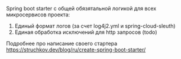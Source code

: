 Spring boot starter с общей обязятальной логикой для всех микросервисов проекта:
1. Единый формат логов (за счет log4j2.yml и spring-cloud-sleuth)
2. Единая обработка исключений для http запросов (todo)

Подробнее про написание своего стартера https://struchkov.dev/blog/ru/create-spring-boot-starter/